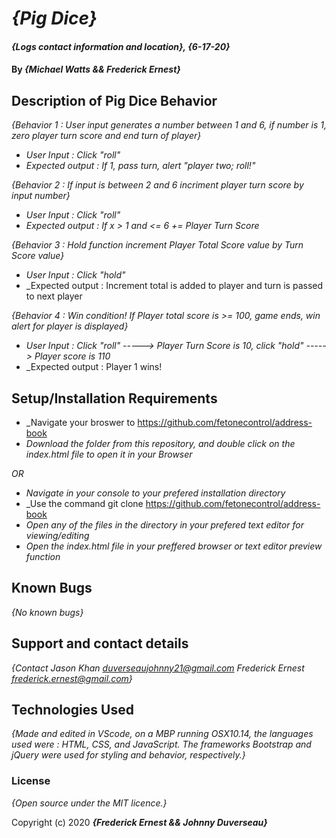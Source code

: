 # _{Pig Dice}_

#### _{Logs contact information and location}, {6-17-20}_

#### By _**{Michael Watts && Frederick Ernest}**_

## Description of Pig Dice Behavior


_{Behavior 1 : User input generates a number between 1 and 6, if number is 1, zero player turn score and end turn of player}_

* _User Input : Click "roll"_
* _Expected output : If 1, pass turn, alert "player two; roll!"_

_{Behavior 2 : If input is between 2 and 6 incriment player turn score by input number}_

* _User Input : Click "roll"_
* _Expected output : If x > 1 and <= 6 += Player Turn Score_

_{Behavior 3 : Hold function increment Player Total Score value by Turn Score value}_

* _User Input : Click "hold"_
* _Expected output : Increment total is added to player and turn is passed to next player

_{Behavior 4 : Win condition! If Player total score is >= 100, game ends, win alert for player is displayed}_

* _User Input : Click "roll" -----> Player Turn Score is 10, click "hold" -----> Player score is 110_
* _Expected output : Player 1 wins!



## Setup/Installation Requirements

* _Navigate your broswer to https://github.com/fetonecontrol/address-book
* _Download the folder from this repository, and double click on the index.html file to open it in your Browser_

_OR_

* _Navigate in your console to your prefered installation directory_
* _Use the command git clone https://github.com/fetonecontrol/address-book
* _Open any of the files in the directory in your prefered text editor for viewing/editing_
* _Open the index.html file in your preffered browser or text editor preview function_


## Known Bugs

_{No known bugs}_

## Support and contact details

_{Contact Jason Khan <duverseaujohnny21@gmail.com> Frederick Ernest <frederick.ernest@gmail.com>}_

## Technologies Used

_{Made and edited in VScode, on a MBP running OSX10.14, the languages used were : HTML, CSS, and JavaScript. The frameworks Bootstrap and jQuery were used for styling and behavior, respectively.}_

### License

*{Open source under the MIT licence.}*

Copyright (c) 2020 **_{Frederick Ernest && Johnny Duverseau}_**
